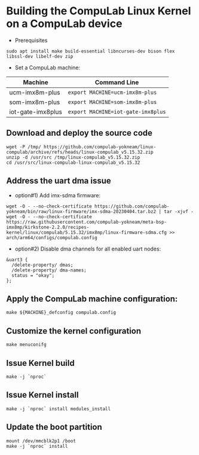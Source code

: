 # Building the CompuLab Linux Kernel on a CompuLab device

* Prerequisites
```
sudo apt install make build-essential libncurses-dev bison flex libssl-dev libelf-dev zip
```

* Set a CompuLab machine:

| Machine | Command Line |
|---|---|
|ucm-imx8m-plus|```export MACHINE=ucm-imx8m-plus```|
|som-imx8m-plus|```export MACHINE=som-imx8m-plus```|
|iot-gate-imx8plus|```export MACHINE=iot-gate-imx8plus```|

## Download and deploy the source code
```
wget -P /tmp/ https://github.com/compulab-yokneam/linux-compulab/archive/refs/heads/linux-compulab_v5.15.32.zip
unzip -d /usr/src /tmp/linux-compulab_v5.15.32.zip
cd /usr/src/linux-compulab-linux-compulab_v5.15.32
```

## Address the uart dma issue

* option#1) Add imx-sdma firmware:
```
wget -O - --no-check-certificate https://github.com/compulab-yokneam/bin/raw/linux-firmware/imx-sdma-20230404.tar.bz2 | tar -xjvf -
wget -O - --no-check-certificate https://raw.githubusercontent.com/compulab-yokneam/meta-bsp-imx8mp/kirkstone-2.2.0/recipes-kernel/linux/compulab/5.15.32/imx8mp/linux-firmware-sdma.cfg >> arch/arm64/configs/compulab.config
```

* option#2) Disable dma channels for all enabled uart nodes:
```
&uart3 {
  /delete-property/ dmas;
  /delete-property/ dma-names;
  status = "okay";
};
```
  
## Apply the CompuLab machine configuration:
```
make ${MACHINE}_defconfig compulab.config
```

## Customize the kernel configuration
```
make menuconifg
```

## Issue Kernel build
```
make -j `nproc`
```

## Issue Kernel install
```
make -j `nproc` install modules_install
```

## Update the boot partition
```
mount /dev/mmcblk2p1 /boot
make -j `nproc` install
```
